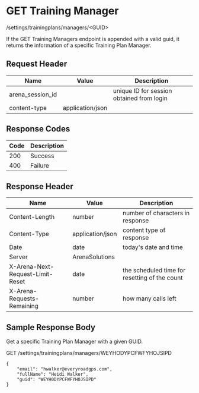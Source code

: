 # GET Training Manager


/settings/trainingplans/managers/&lt;GUID&gt;

If the GET Training Managers endpoint is  appended with a valid guid, it returns the information of a specific Training Plan Manager.

## Request Header

| Name<br> | Value<br> | Description<br> |
|  --- |  --- |  --- | 
| arena_session_id<br> |   | unique ID for session obtained from login<br> |
| content\-type<br> | application/json<br> |   |

## Response Codes

| Code<br> | Description<br> |
|  --- |  --- | 
| 200<br> | Success<br> |
| 400<br> | Failure<br> |

## Response Header

| Name<br> | Value<br> | Description<br> |
|  --- |  --- |  --- | 
| Content\-Length<br> | number<br> | number of characters in response<br> |
| Content\-Type<br> | application/json<br> | content type of response<br> |
| Date<br> | date<br> | today's date and time<br> |
| Server<br> | ArenaSolutions<br> |   |
| X\-Arena\-Next\-Request\-Limit\-Reset<br> | date<br> | the scheduled time for resetting of the count<br> |
| X\-Arena\-Requests\-Remaining<br> | number<br> | how many calls left<br> |

## Sample Response Body
Get a specific Training Plan Manager with a given GUID.

GET /settings/trainingplans/managers/WEYHODYPCFWFYHOJSIPD

```
{
    "email": "hwalker@everyroadgps.com",
    "fullName": "Heidi Walker",
    "guid": "WEYH0DYPCFWFYH0JSIPD"
}
```
